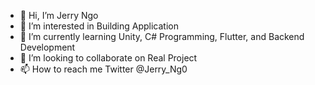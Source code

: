 - 👋 Hi, I’m Jerry Ngo
- 👀 I’m interested in Building Application
- 🌱 I’m currently learning Unity, C# Programming, Flutter, and Backend Development
- 💞️ I’m looking to collaborate on Real Project
- 📫 How to reach me Twitter @Jerry_Ng0

<!---
jerngo/jerngo is a ✨ special ✨ repository because its `README.md` (this file) appears on your GitHub profile.
You can click the Preview link to take a look at your changes.
--->
